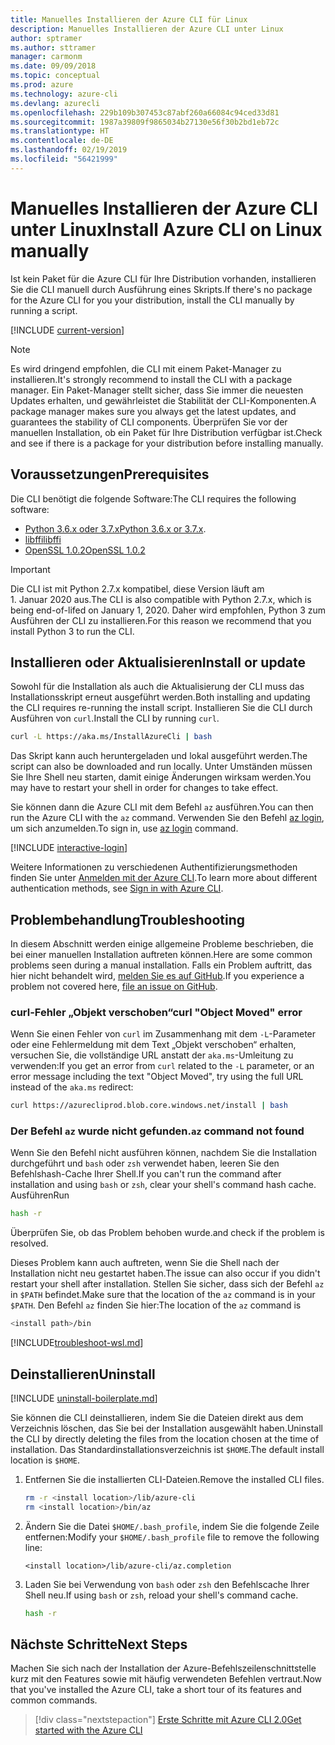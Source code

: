 ```yaml
---
title: Manuelles Installieren der Azure CLI für Linux
description: Manuelles Installieren der Azure CLI unter Linux
author: sptramer
ms.author: sttramer
manager: carmonm
ms.date: 09/09/2018
ms.topic: conceptual
ms.prod: azure
ms.technology: azure-cli
ms.devlang: azurecli
ms.openlocfilehash: 229b109b307453c87abf260a66084c94ced33d81
ms.sourcegitcommit: 1987a39809f9865034b27130e56f30b2bd1eb72c
ms.translationtype: HT
ms.contentlocale: de-DE
ms.lasthandoff: 02/19/2019
ms.locfileid: "56421999"
---
```

# <a name="install-azure-cli-on-linux-manually"></a><span data-ttu-id="83f73-103">Manuelles Installieren der Azure CLI unter Linux</span><span class="sxs-lookup"><span data-stu-id="83f73-103">Install Azure CLI on Linux manually</span></span>

<span data-ttu-id="83f73-104">Ist kein Paket für die Azure CLI für Ihre Distribution vorhanden, installieren Sie die CLI manuell durch Ausführung eines Skripts.</span><span class="sxs-lookup"><span data-stu-id="83f73-104">If there's no package for the Azure CLI for you your distribution, install the CLI manually by running a script.</span></span>

[!INCLUDE [current-version](includes/current-version.md)]

> [!NOTE]
> <span data-ttu-id="83f73-105">Es wird dringend empfohlen, die CLI mit einem Paket-Manager zu installieren.</span><span class="sxs-lookup"><span data-stu-id="83f73-105">It's strongly recommend to install the CLI with a package manager.</span></span> <span data-ttu-id="83f73-106">Ein Paket-Manager stellt sicher, dass Sie immer die neuesten Updates erhalten, und gewährleistet die Stabilität der CLI-Komponenten.</span><span class="sxs-lookup"><span data-stu-id="83f73-106">A package manager makes sure you always get the latest updates, and guarantees the stability of CLI components.</span></span> <span data-ttu-id="83f73-107">Überprüfen Sie vor der manuellen Installation, ob ein Paket für Ihre Distribution verfügbar ist.</span><span class="sxs-lookup"><span data-stu-id="83f73-107">Check and see if there is a package for your distribution before installing manually.</span></span>

## <a name="prerequisites"></a><span data-ttu-id="83f73-108">Voraussetzungen</span><span class="sxs-lookup"><span data-stu-id="83f73-108">Prerequisites</span></span>

<span data-ttu-id="83f73-109">Die CLI benötigt die folgende Software:</span><span class="sxs-lookup"><span data-stu-id="83f73-109">The CLI requires the following software:</span></span>

* <span data-ttu-id="83f73-110">[Python 3.6.x oder 3.7.x](https://www.python.org/downloads/)</span><span class="sxs-lookup"><span data-stu-id="83f73-110">[Python 3.6.x or 3.7.x](https://www.python.org/downloads/).</span></span> 
* [<span data-ttu-id="83f73-111">libffi</span><span class="sxs-lookup"><span data-stu-id="83f73-111">libffi</span></span>](https://sourceware.org/libffi/)
* [<span data-ttu-id="83f73-112">OpenSSL 1.0.2</span><span class="sxs-lookup"><span data-stu-id="83f73-112">OpenSSL 1.0.2</span></span>](https://www.openssl.org/source/)

> [!IMPORTANT]
>
> <span data-ttu-id="83f73-113">Die CLI ist mit Python 2.7.x kompatibel, diese Version läuft am 1. Januar 2020 aus.</span><span class="sxs-lookup"><span data-stu-id="83f73-113">The CLI is also compatible with Python 2.7.x, which is being end-of-lifed on January 1, 2020.</span></span> <span data-ttu-id="83f73-114">Daher wird empfohlen, Python 3 zum Ausführen der CLI zu installieren.</span><span class="sxs-lookup"><span data-stu-id="83f73-114">For this reason we recommend that you install Python 3 to run the CLI.</span></span>

## <a name="install-or-update"></a><span data-ttu-id="83f73-115">Installieren oder Aktualisieren</span><span class="sxs-lookup"><span data-stu-id="83f73-115">Install or update</span></span>

<span data-ttu-id="83f73-116">Sowohl für die Installation als auch die Aktualisierung der CLI muss das Installationsskript erneut ausgeführt werden.</span><span class="sxs-lookup"><span data-stu-id="83f73-116">Both installing and updating the CLI requires re-running the install script.</span></span> <span data-ttu-id="83f73-117">Installieren Sie die CLI durch Ausführen von `curl`.</span><span class="sxs-lookup"><span data-stu-id="83f73-117">Install the CLI by running `curl`.</span></span>

```bash
curl -L https://aka.ms/InstallAzureCli | bash
```

<span data-ttu-id="83f73-118">Das Skript kann auch heruntergeladen und lokal ausgeführt werden.</span><span class="sxs-lookup"><span data-stu-id="83f73-118">The script can also be downloaded and run locally.</span></span> <span data-ttu-id="83f73-119">Unter Umständen müssen Sie Ihre Shell neu starten, damit einige Änderungen wirksam werden.</span><span class="sxs-lookup"><span data-stu-id="83f73-119">You may have to restart your shell in order for changes to take effect.</span></span>

<span data-ttu-id="83f73-120">Sie können dann die Azure CLI mit dem Befehl `az` ausführen.</span><span class="sxs-lookup"><span data-stu-id="83f73-120">You can then run the Azure CLI with the `az` command.</span></span> <span data-ttu-id="83f73-121">Verwenden Sie den Befehl [az login](/cli/azure/reference-index#az-login), um sich anzumelden.</span><span class="sxs-lookup"><span data-stu-id="83f73-121">To sign in, use [az login](/cli/azure/reference-index#az-login) command.</span></span>

[!INCLUDE [interactive-login](includes/interactive-login.md)]

<span data-ttu-id="83f73-122">Weitere Informationen zu verschiedenen Authentifizierungsmethoden finden Sie unter [Anmelden mit der Azure CLI](authenticate-azure-cli.md).</span><span class="sxs-lookup"><span data-stu-id="83f73-122">To learn more about different authentication methods, see [Sign in with Azure CLI](authenticate-azure-cli.md).</span></span>

## <a name="troubleshooting"></a><span data-ttu-id="83f73-123">Problembehandlung</span><span class="sxs-lookup"><span data-stu-id="83f73-123">Troubleshooting</span></span>

<span data-ttu-id="83f73-124">In diesem Abschnitt werden einige allgemeine Probleme beschrieben, die bei einer manuellen Installation auftreten können.</span><span class="sxs-lookup"><span data-stu-id="83f73-124">Here are some common problems seen during a manual installation.</span></span> <span data-ttu-id="83f73-125">Falls ein Problem auftritt, das hier nicht behandelt wird, [melden Sie es auf GitHub](https://github.com/Azure/azure-cli/issues).</span><span class="sxs-lookup"><span data-stu-id="83f73-125">If you experience a problem not covered here, [file an issue on GitHub](https://github.com/Azure/azure-cli/issues).</span></span>

### <a name="curl-object-moved-error"></a><span data-ttu-id="83f73-126">curl-Fehler „Objekt verschoben“</span><span class="sxs-lookup"><span data-stu-id="83f73-126">curl "Object Moved" error</span></span>

<span data-ttu-id="83f73-127">Wenn Sie einen Fehler von `curl` im Zusammenhang mit dem `-L`-Parameter oder eine Fehlermeldung mit dem Text „Objekt verschoben“ erhalten, versuchen Sie, die vollständige URL anstatt der `aka.ms`-Umleitung zu verwenden:</span><span class="sxs-lookup"><span data-stu-id="83f73-127">If you get an error from `curl` related to the `-L` parameter, or an error message including the text "Object Moved", try using the full URL instead of the `aka.ms` redirect:</span></span>

```bash
curl https://azurecliprod.blob.core.windows.net/install | bash
```

### <a name="az-command-not-found"></a><span data-ttu-id="83f73-128">Der Befehl `az` wurde nicht gefunden.</span><span class="sxs-lookup"><span data-stu-id="83f73-128">`az` command not found</span></span>

<span data-ttu-id="83f73-129">Wenn Sie den Befehl nicht ausführen können, nachdem Sie die Installation durchgeführt und `bash` oder `zsh` verwendet haben, leeren Sie den Befehlshash-Cache Ihrer Shell.</span><span class="sxs-lookup"><span data-stu-id="83f73-129">If you can't run the command after installation and using `bash` or `zsh`, clear your shell's command hash cache.</span></span> <span data-ttu-id="83f73-130">Ausführen</span><span class="sxs-lookup"><span data-stu-id="83f73-130">Run</span></span>

```bash
hash -r
```

<span data-ttu-id="83f73-131">Überprüfen Sie, ob das Problem behoben wurde.</span><span class="sxs-lookup"><span data-stu-id="83f73-131">and check if the problem is resolved.</span></span>

<span data-ttu-id="83f73-132">Dieses Problem kann auch auftreten, wenn Sie die Shell nach der Installation nicht neu gestartet haben.</span><span class="sxs-lookup"><span data-stu-id="83f73-132">The issue can also occur if you didn't restart your shell after installation.</span></span> <span data-ttu-id="83f73-133">Stellen Sie sicher, dass sich der Befehl `az` in `$PATH` befindet.</span><span class="sxs-lookup"><span data-stu-id="83f73-133">Make sure that the location of the `az` command is in your `$PATH`.</span></span> <span data-ttu-id="83f73-134">Den Befehl `az` finden Sie hier:</span><span class="sxs-lookup"><span data-stu-id="83f73-134">The location of the `az` command is</span></span>

```bash
<install path>/bin
```

[!INCLUDE[troubleshoot-wsl.md](includes/troubleshoot-wsl.md)]

## <a name="uninstall"></a><span data-ttu-id="83f73-135">Deinstallieren</span><span class="sxs-lookup"><span data-stu-id="83f73-135">Uninstall</span></span>

[!INCLUDE [uninstall-boilerplate.md](includes/uninstall-boilerplate.md)]

<span data-ttu-id="83f73-136">Sie können die CLI deinstallieren, indem Sie die Dateien direkt aus dem Verzeichnis löschen, das Sie bei der Installation ausgewählt haben.</span><span class="sxs-lookup"><span data-stu-id="83f73-136">Uninstall the CLI by directly deleting the files from the location chosen at the time of installation.</span></span> <span data-ttu-id="83f73-137">Das Standardinstallationsverzeichnis ist `$HOME`.</span><span class="sxs-lookup"><span data-stu-id="83f73-137">The default install location is `$HOME`.</span></span>

1. <span data-ttu-id="83f73-138">Entfernen Sie die installierten CLI-Dateien.</span><span class="sxs-lookup"><span data-stu-id="83f73-138">Remove the installed CLI files.</span></span>

   ```bash
   rm -r <install location>/lib/azure-cli
   rm <install location>/bin/az
   ```

2. <span data-ttu-id="83f73-139">Ändern Sie die Datei `$HOME/.bash_profile`, indem Sie die folgende Zeile entfernen:</span><span class="sxs-lookup"><span data-stu-id="83f73-139">Modify your `$HOME/.bash_profile` file to remove the following line:</span></span>

   ```text
   <install location>/lib/azure-cli/az.completion
   ```

3. <span data-ttu-id="83f73-140">Laden Sie bei Verwendung von `bash` oder `zsh` den Befehlscache Ihrer Shell neu.</span><span class="sxs-lookup"><span data-stu-id="83f73-140">If using `bash` or `zsh`, reload your shell's command cache.</span></span>

   ```bash
   hash -r
   ```

## <a name="next-steps"></a><span data-ttu-id="83f73-141">Nächste Schritte</span><span class="sxs-lookup"><span data-stu-id="83f73-141">Next Steps</span></span>

<span data-ttu-id="83f73-142">Machen Sie sich nach der Installation der Azure-Befehlszeilenschnittstelle kurz mit den Features sowie mit häufig verwendeten Befehlen vertraut.</span><span class="sxs-lookup"><span data-stu-id="83f73-142">Now that you've installed the Azure CLI, take a short tour of its features and common commands.</span></span>

> [!div class="nextstepaction"]
> [<span data-ttu-id="83f73-143">Erste Schritte mit Azure CLI 2.0</span><span class="sxs-lookup"><span data-stu-id="83f73-143">Get started with the Azure CLI</span></span>](get-started-with-azure-cli.md)
